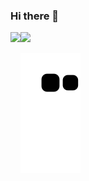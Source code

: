 ### Hi there 👋

<!--
**lanyinemt/lanyinemt** is a ✨ _special_ ✨ repository because its `README.md` (this file) appears on your GitHub profile.

Here are some ideas to get you started:

- 🔭 I’m currently working on ...
- 🌱 I’m currently learning ...
- 👯 I’m looking to collaborate on ...
- 🤔 I’m looking for help with ...
- 💬 Ask me about ...
- 📫 How to reach me: ...
- 😄 Pronouns: ...
- ⚡ Fun fact: ...
-->

<div>
    <img height="165" align="left" src="https://github-readme-stats.vercel.app/api?username=lanyinemt&theme=nord&show_icons=true" />
    <img src="https://github-readme-stats.vercel.app/api/top-langs/?username=lanyinemt&theme=nord&langs_count=6&layout=compact" />
</div>

![](https://raw.githubusercontent.com/lanyinemt/lanyinemt/output/github-contribution-grid-snake.svg)



